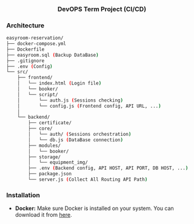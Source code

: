 <h3 align="center">
  DevOPS Term Project (CI/CD)
</h3>

### Architecture

```bash
easyroom-reservation/
├── docker-compose.yml
├── Dockerfile
├── easyroom.sql (Backup DataBase)
├── .gitignore
├── .env (Config)
└── src/
    ├── frontend/
    │   └── index.html (Login file)
    │   └── booker/
    │   └── script/
    │       └── auth.js (Sessions checking)
    │       └── config.js (Frontend config, API URL, ...)
    │
    └── backend/
        ├── certificate/
        ├── core/
        │   └── auth/ (Sessions orchestration)
        │   └── db.js (DataBase connection)
        ├── modules/
        │   └── booker/
        ├── storage/
        │   └── equipment_img/
        ├── .env (Backend config, API HOST, API PORT, DB HOST, ...)
        ├── package.json
        └── server.js (Collect All Routing API Path)
```

### Installation

- **Docker:** Make sure Docker is installed on your system. You can download it from [here](https://www.docker.com/get-started).
